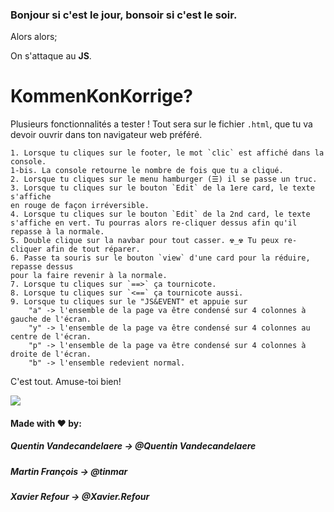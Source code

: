
### Bonjour si c'est le jour, bonsoir si c'est le soir.

Alors alors;

On s'attaque  au __JS__.

 KommenKonKorrige?
====== 

Plusieurs fonctionnalités a tester !
Tout sera sur le fichier `.html`, que tu va devoir ouvrir dans ton navigateur web préféré.

	1. Lorsque tu cliques sur le footer, le mot `clic` est affiché dans la console.
	1-bis. La console retourne le nombre de fois que tu a cliqué.
	2. Lorsque tu cliques sur le menu hamburger (☰) il se passe un truc.
	3. Lorsque tu cliques sur le bouton `Edit` de la 1ere card, le texte s'affiche 
	en rouge de façon irréversible.
	4. Lorsque tu cliques sur le bouton `Edit` de la 2nd card, le texte 
	s'affiche en vert. Tu pourras alors re-cliquer dessus afin qu'il repasse à la normale.
	5. Double clique sur la navbar pour tout casser. ☢_☢ Tu peux re-cliquer afin de tout réparer.
	6. Passe ta souris sur le bouton `view` d'une card pour la réduire, repasse dessus
	pour la faire revenir à la normale.
	7. Lorsque tu cliques sur `==>` ça tournicote.
	8. Lorsque tu cliques sur `<==` ça tournicote aussi.
	9. Lorsque tu cliques sur le "JS&EVENT" et appuie sur 
		"a" -> l'ensemble de la page va être condensé sur 4 colonnes à gauche de l'écran.
		"y" -> l'ensemble de la page va être condensé sur 4 colonnes au centre de l'écran.
		"p" -> l'ensemble de la page va être condensé sur 4 colonnes à droite de l'écran.
		"b" -> l'ensemble redevient normal.
	
                                           
C'est tout. Amuse-toi bien!

![](https://media.giphy.com/media/IONcI446NLLTq/giphy.gif)



#### Made with ♥ by:

##### Quentin Vandecandelaere -> @Quentin Vandecandelaere

##### Martin François -> @tinmar

##### Xavier Refour -> @Xavier.Refour
